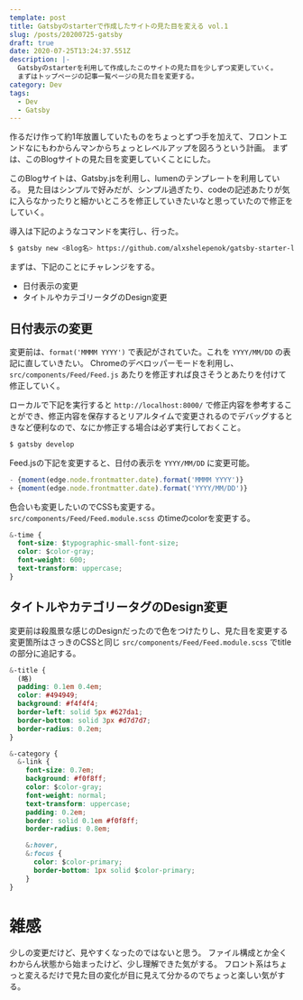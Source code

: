 ```yaml
---
template: post
title: Gatsbyのstarterで作成したサイトの見た目を変える vol.1
slug: /posts/20200725-gatsby
draft: true
date: 2020-07-25T13:24:37.551Z
description: |-
  Gatsbyのstarterを利用して作成したこのサイトの見た目を少しずつ変更していく。
  まずはトップページの記事一覧ページの見た目を変更する。
category: Dev
tags:
  - Dev
  - Gatsby
---
```

作るだけ作って約1年放置していたものをちょっとずつ手を加えて、フロントエンドなにもわからんマンからちょっとレベルアップを図ろうという計画。
まずは、このBlogサイトの見た目を変更していくことにした。

このBlogサイトは、Gatsby.jsを利用し、lumenのテンプレートを利用している。
見た目はシンプルで好みだが、シンプル過ぎたり、codeの記述あたりが気に入らなかったりと細かいところを修正していきたいなと思っていたので修正をしていく。

導入は下記のようなコマンドを実行し、行った。

```bash
$ gatsby new <Blog名> https://github.com/alxshelepenok/gatsby-starter-lumen.git
```

まずは、下記のことにチャレンジをする。

* 日付表示の変更
* タイトルやカテゴリータグのDesign変更

## 日付表示の変更

変更前は、`format('MMMM YYYY')` で表記がされていた。これを `YYYY/MM/DD` の表記に直していきたい。
Chromeのデベロッパーモードを利用し、 `src/components/Feed/Feed.js` あたりを修正すれば良さそうとあたりを付けて修正していく。

ローカルで下記を実行すると `http://localhost:8000/` で修正内容を参考することができ、修正内容を保存するとリアルタイムで変更されるのでデバッグするときなど便利なので、なにか修正する場合は必ず実行しておくこと。

```bash
$ gatsby develop
```

Feed.jsの下記を変更すると、日付の表示を `YYYY/MM/DD` に変更可能。

```javascript:title=src/components/Feed/Feed.js
- {moment(edge.node.frontmatter.date).format('MMMM YYYY')}
+ {moment(edge.node.frontmatter.date).format('YYYY/MM/DD')}
```

色合いも変更したいのでCSSも変更する。
`src/components/Feed/Feed.module.scss` のtimeのcolorを変更する。
```css
&-time {
  font-size: $typographic-small-font-size;
  color: $color-gray;
  font-weight: 600;
  text-transform: uppercase;
}
```

## タイトルやカテゴリータグのDesign変更
変更前は殺風景な感じのDesignだったので色をつけたりし、見た目を変更する
変更箇所はさっきのCSSと同じ `src/components/Feed/Feed.module.scss` でtitleの部分に追記する。
```css
&-title {
  (略)
  padding: 0.1em 0.4em;
  color: #494949;
  background: #f4f4f4;
  border-left: solid 5px #627da1;
  border-bottom: solid 3px #d7d7d7;
  border-radius: 0.2em;
}

&-category {
  &-link {
    font-size: 0.7em;
    background: #f0f8ff;
    color: $color-gray;
    font-weight: normal;
    text-transform: uppercase;
    padding: 0.2em;
    border: solid 0.1em #f0f8ff;
    border-radius: 0.8em;

    &:hover,
    &:focus {
      color: $color-primary;
      border-bottom: 1px solid $color-primary;
    }
}
```

# 雑感
少しの変更だけど、見やすくなったのではないと思う。
ファイル構成とか全くわからん状態から始まったけど、少し理解できた気がする。
フロント系はちょっと変えるだけで見た目の変化が目に見えて分かるのでちょっと楽しい気がする。

